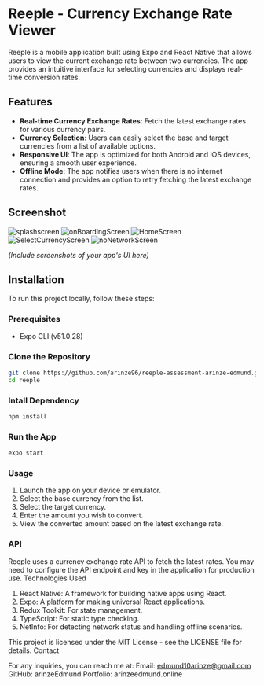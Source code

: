 # Reeple - Currency Exchange Rate Viewer

Reeple is a mobile application built using Expo and React Native that allows users to view the current exchange rate between two currencies. The app provides an intuitive interface for selecting currencies and displays real-time conversion rates.

## Features

- **Real-time Currency Exchange Rates**: Fetch the latest exchange rates for various currency pairs.
- **Currency Selection**: Users can easily select the base and target currencies from a list of available options.
- **Responsive UI**: The app is optimized for both Android and iOS devices, ensuring a smooth user experience.
- **Offline Mode**: The app notifies users when there is no internet connection and provides an option to retry fetching the latest exchange rates.

## Screenshot 


![splashscreen](https://github.com/user-attachments/assets/249d3693-68dc-4d3c-8017-7f10a43f65b6)
![onBoardingScreen](https://github.com/user-attachments/assets/bbbf2c86-6c42-4bde-9b48-d486f80b5c61)
![HomeScreen](https://github.com/user-attachments/assets/dfa82520-c1b7-4cdf-9826-e2c0a6c85396)
![SelectCurrencyScreen](https://github.com/user-attachments/assets/b1dc81c5-0fe8-4790-b17c-327843ba42cc)
![noNetworkScreen](https://github.com/user-attachments/assets/dcfa9cc2-5ce1-4eee-95f4-592661287284)



_(Include screenshots of your app's UI here)_

## Installation

To run this project locally, follow these steps:

### Prerequisites

- Expo CLI (v51.0.28)

### Clone the Repository

```bash
git clone https://github.com/arinze96/reeple-assessment-arinze-edmund.git
cd reeple

```

### Intall Dependency

```bash
npm install

```
### Run the App

```bash
expo start

```

### Usage

1. Launch the app on your device or emulator.
2. Select the base currency from the list.
3. Select the target currency.
4. Enter the amount you wish to convert.
5. View the converted amount based on the latest exchange rate.

### API

Reeple uses a currency exchange rate API to fetch the latest rates. You may need to configure the API endpoint and key in the application for production use.
Technologies Used

1. React Native: A framework for building native apps using React.
2. Expo: A platform for making universal React applications.
3. Redux Toolkit: For state management.
4. TypeScript: For static type checking.
5. NetInfo: For detecting network status and handling offline scenarios. 




This project is licensed under the MIT License - see the LICENSE file for details.
Contact

For any inquiries, you can reach me at:
Email: edmund10arinze@gmail.com
GitHub: arinzeEdmund
Portfolio: arinzeedmund.online






